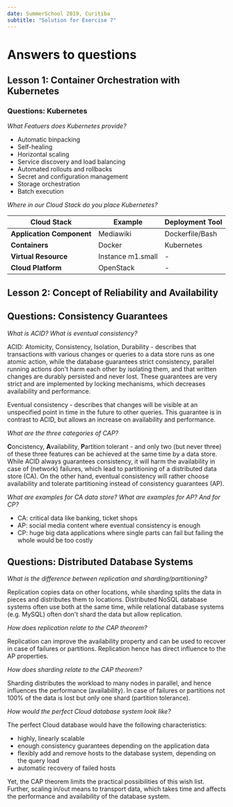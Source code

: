 ```yaml
---
date: SummerSchool 2019, Curitiba
subtitle: "Solution for Exercise 7"
---
```

# Answers to questions

## Lesson 1: Container Orchestration with Kubernetes

### Questions: Kubernetes

*What Featuers does Kubernetes provide?*

 * Automatic binpacking
 * Self-healing
 * Horizontal scaling
 * Service discovery and load balancing
 * Automated rollouts and rollbacks
 * Secret and configuration management
 * Storage orchestration
 * Batch execution

*Where in our Cloud Stack do you place Kubernetes?*

  | Cloud Stack | Example | Deployment Tool | 
  | --- | --- | --- |
  | **Application Component** | Mediawiki | Dockerfile/Bash |
  | **Containers** | Docker | Kubernetes |
  | **Virtual Resource** | Instance m1.small | - |
  | **Cloud Platform** | OpenStack | - |

## Lesson 2: Concept of Reliability and Availability

## Questions: Consistency Guarantees

*What is ACID? What is eventual consistency?*

ACID: Atomicity, Consistency, Isolation, Durability - describes that transactions with various 
changes or queries to a data store runs as one atomic action, while the database guarantees strict
consistency, parallel running actions don't harm each other by isolating them, and that written changes
are durably persisted and never lost. These guarantees are very strict and are implemented by 
locking mechanisms, which decreases availability and performance.

Eventual consistency - describes that changes will be visible at an unspecified point in time in the future
to other queries. This guarantee is in contrast to ACID, but allows an increase on availability and performance.

*What are the three categories of CAP?*

**C**oncistency, **A**vailability, **P**artition tolerant - and only two (but never three) of these three features can be
achieved at the same time by a data store. While ACID always guarantees consistency, it will harm the availability in case of (network)
failures, which lead to partitioning of a distributed data store (CA). On the other hand, eventual consistency
will rather choose availability and tolerate partitioning instead of consistency guarantees (AP).

*What are examples for CA data store? What are examples for AP? And for CP?*

 * CA: critical data like banking, ticket shops
 * AP: social media content where eventual consistency is enough
 * CP: huge big data applications where single parts can fail but failing the whole would be too costly

## Questions: Distributed Database Systems

*What is the difference between replication and sharding/partitioning?*

Replication copies data on other locations, while sharding splits the data in pieces and distributes them 
to locations. Distributed NoSQL database systems often use both at the same time, while relational database systems
(e.g. MySQL) often don't shard the data but allow replication.

*How does replication relate to the CAP theorem?*

Replication can improve the availability property and can be used to recover in case of failures or partitions. 
Replication hence has direct influence to the AP properties.

*How does sharding relate to the CAP theorem?*

Sharding distributes the workload to many nodes in parallel, and hence influences the performance (availability).
In case of failures or partitions not 100% of the data is lost but only one shard (partition tolerance).

*How would the perfect Cloud database system look like?*

The perfect Cloud database would have the following characteristics:

 * highly, linearly scalable
 * enough consistency guarantees depending on the application data
 * flexibly add and remove hosts to the database system, depending on the query load
 * automatic recovery of failed hosts
 
Yet, the CAP theorem limits the practical possibilities of this wish list. Further, scaling in/out means
to transport data, which takes time and affects the performance and availability of the database system.